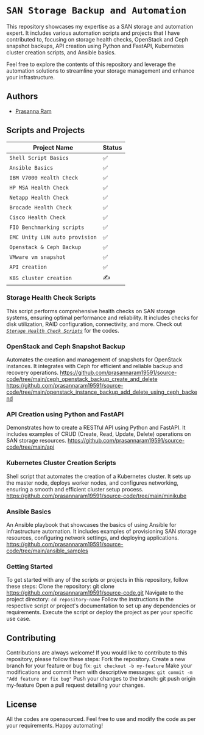 # `SAN Storage Backup and Automation`

This repository showcases my expertise as a SAN storage and automation expert. It includes various automation scripts and projects that I have contributed to, focusing on storage health checks, OpenStack and Ceph snapshot backups, API creation using Python and FastAPI, Kubernetes cluster creation scripts, and Ansible basics.

Feel free to explore the contents of this repository and leverage the automation solutions to streamline your storage management and enhance your infrastructure.

## Authors
 - [Prasanna Ram](https://github.com/prasannaram19591)

## Scripts and Projects

| Project Name | Status
| -------------| ---------- |
| `Shell Script Basics` | ✅ |
| `Ansible Basics` | ✅ |
| `IBM V7000 Health Check` | ✅ |
| `HP MSA Health Check` | ✅ |
| `Netapp Health Check` | ✅ |
| `Brocade Health Check` | ✅ |
| `Cisco Health Check` | ✅ |
| `FIO Benchmarking scripts` | ✅ |
| `EMC Unity LUN auto provision` | ✅ |
| `Openstack & Ceph Backup` | ✅ |
| `VMware vm snapshot` | ✅ |
| `API creation` | ✅ |
| `K8S cluster creation` | ✍️ |
### Storage Health Check Scripts
This script performs comprehensive health checks on SAN storage systems, ensuring optimal performance and reliability. It includes checks for disk utilization, RAID configuration, connectivity, and more. Check out 
[_`Storage Health Check Scripts`_](https://github.com/prasannaram19591/source-code/tree/main/san_nas_switch_health_check) for the codes.
### OpenStack and Ceph Snapshot Backup
Automates the creation and management of snapshots for OpenStack instances. It integrates with Ceph for efficient and reliable backup and recovery operations.
https://github.com/prasannaram19591/source-code/tree/main/ceph_openstack_backup_create_and_delete
https://github.com/prasannaram19591/source-code/tree/main/openstack_instance_backup_add_delete_using_ceph_backend
### API Creation using Python and FastAPI
 Demonstrates how to create a RESTful API using Python and FastAPI. It includes examples of CRUD (Create, Read, Update, Delete) operations on SAN storage resources.
https://github.com/prasannaram19591/source-code/tree/main/api
### Kubernetes Cluster Creation Scripts
Shell script that automates the creation of a Kubernetes cluster. It sets up the master node, deploys worker nodes, and configures networking, ensuring a smooth and efficient cluster setup process.
https://github.com/prasannaram19591/source-code/tree/main/minikube
### Ansible Basics
An Ansible playbook that showcases the basics of using Ansible for infrastructure automation. It includes examples of provisioning SAN storage resources, configuring network settings, and deploying applications.
https://github.com/prasannaram19591/source-code/tree/main/ansible_samples
### Getting Started
To get started with any of the scripts or projects in this repository, follow these steps:
Clone the repository:
git clone https://github.com/prasannaram19591/source-code.git
Navigate to the project directory:
`cd repository-name`
Follow the instructions in the respective script or project's documentation to set up any dependencies or requirements.
Execute the script or deploy the project as per your specific use case.
## Contributing
Contributions are always welcome! If you would like to contribute to this repository, please follow these steps:
Fork the repository.
Create a new branch for your feature or bug fix:
`git checkout -b my-feature`
Make your modifications and commit them with descriptive messages:
`git commit -m "Add feature or fix bug"`
Push your changes to the branch:
git push origin my-feature
Open a pull request detailing your changes.
## License
All the codes are opensourced. Feel free to use and modify the code as per your requirements.
Happy automating!
